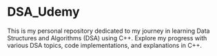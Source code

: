 # DSA_Udemy

This is my personal repository dedicated to my journey in learning Data Structures and Algorithms (DSA) using C++. Explore my progress with various DSA topics, code implementations, and explanations in C++.
